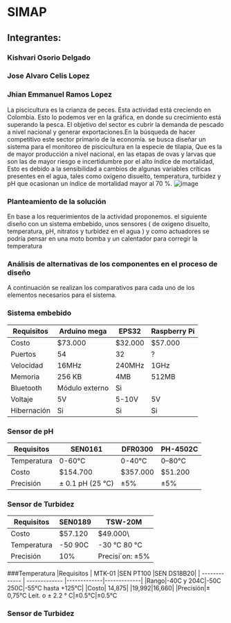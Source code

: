# SIMAP
## Integrantes:
### Kishvari Osorio Delgado
### Jose Alvaro Celis Lopez
### Jhian Emmanuel Ramos Lopez


La piscicultura es la crianza de peces.   Esta  actividad  está creciendo en Colombia.   Esto  lo podemos ver   en la gráfica, en donde  su crecimiento  está superando la pesca.    El objetivo  del sector es cubrir  la demanda  de   pescado  a nivel nacional y  generar   exportaciones.En la búsqueda  de hacer competitivo   este sector  primario de la economía. se busca  diseñar un sistema para el monitoreo de piscicultura en  la  especie  de  tilapia,  Que  es la de mayor producción  a  nivel nacional,  en las etapas    de ovas  y larvas que son las de   mayor riesgo e incertidumbre por el alto índice de mortalidad,   Esto  es debido a la sensibilidad a cambios de algunas variables críticas presentes en el agua, tales como oxígeno disuelto, temperatura, turbidez y pH que ocasionan un índice de mortalidad mayor al 70 %. 
![image](https://user-images.githubusercontent.com/70378208/161796310-63fd967b-5a00-49f2-ba95-e944b327d9ab.png)

### Planteamiento de  la solución 


En base a los requerimientos de  la actividad proponemos. el siguiente  diseño   con un sistema  embebido,  unos sensores ( de oxigeno disuelto, temperatura, pH, nitratos y turbidez  en el agua )   y  como actuadores  se podría pensar en una moto  bomba  y  un calentador  para corregir  la temperatura    



### Análisis de  alternativas de los  componentes en el proceso de diseño  


A continuación se realizan los comparativos para cada uno de los elementos
necesarios para el sistema.

### Sistema embebido
|Requisitos  | Arduino mega | EPS32| Raspberry Pi|
| ------------- | ------------- |-------------|-------------|
| Costo | $73.000  | $32.000 | $57.000|
| Puertos | 54  | 32 | ?|
|Velocidad| 16MHz|240MHz| 1GHz|
|Memoria| 256 KB|4MB|512MB|No|
|Bluetooth|Módulo externo|Si
|Voltaje|5V| 5-10V|5V
|Hibernación|Si|Si| Si  |

### Sensor de pH
|Requisitos  | SEN0161 | DFR0300| PH-4502C|
| ------------- | ------------- |-------------|-------------|
|Temperatura|0-60°C|0-40°C|0–80°C|
|Costo|$154.700|$357.000|$51.200|
|Precisión|± 0.1 pH (25 ℃)| ±5%|±5%|

### Sensor de Turbidez

|Requisitos  | SEN0189 | TSW-20M|
| ------------- | ------------- |-------------|
|Costo| $57.120| $49.000\
|Temperatura|-50 90C| -30 °C 80 °C|
|Precisión| 10%|Precisi´on: ±5%|

###Temperatura
|Requisitos  | MTK-01   |SEN PT100 |SEN DS18B20|
| ------------- | ------------- |-------------|-------------|
|Rango|-40C y 204C|-50C 250C|-55°C hasta +125°C|
|Costo| 14,875| |19,992|16,660|
|Precisión|± 0,75°C Leit. o ± 2.2 ° C|±0.5°C|±0.5°C

### Sensor de Turbidez


